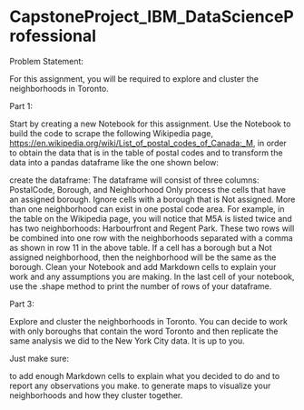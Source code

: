 # CapstoneProject_IBM_DataScienceProfessional



Problem Statement: 

For this assignment, you will be required to explore and cluster the neighborhoods in Toronto.

Part 1: 

Start by creating a new Notebook for this assignment. Use the Notebook to build the code to scrape the following Wikipedia page, https://en.wikipedia.org/wiki/List_of_postal_codes_of_Canada:_M, in order to obtain the data that is in the table of postal codes and to transform the data into a pandas dataframe like the one shown below:

create the dataframe: The dataframe will consist of three columns: PostalCode, Borough, and Neighborhood Only process the cells that have an assigned borough. Ignore cells with a borough that is Not assigned. More than one neighborhood can exist in one postal code area. For example, in the table on the Wikipedia page, you will notice that M5A is listed twice and has two neighborhoods: Harbourfront and Regent Park. These two rows will be combined into one row with the neighborhoods separated with a comma as shown in row 11 in the above table. If a cell has a borough but a Not assigned neighborhood, then the neighborhood will be the same as the borough. Clean your Notebook and add Markdown cells to explain your work and any assumptions you are making. In the last cell of your notebook, use the .shape method to print the number of rows of your dataframe.

Part 3:

Explore and cluster the neighborhoods in Toronto. You can decide to work with only boroughs that contain the word Toronto and then replicate the same analysis we did to the New York City data. It is up to you.

Just make sure:

to add enough Markdown cells to explain what you decided to do and to report any observations you make. to generate maps to visualize your neighborhoods and how they cluster together.
